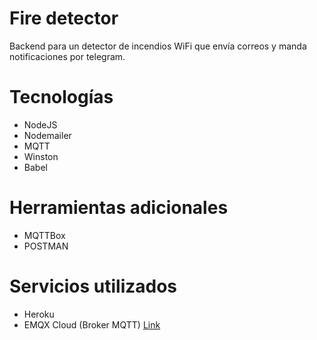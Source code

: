 # Fire detector

Backend para un detector de incendios WiFi que envía correos y manda notificaciones por telegram.

# Tecnologías

- NodeJS
- Nodemailer
- MQTT
- Winston
- Babel

# Herramientas adicionales

- MQTTBox
- POSTMAN

# Servicios utilizados

- Heroku
- EMQX Cloud (Broker MQTT) [Link](https://cloud-intl.emqx.com/)
